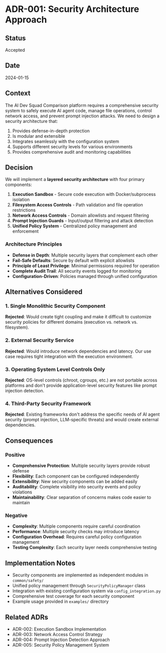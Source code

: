 # ADR-001: Security Architecture Approach

## Status
Accepted

## Date
2024-01-15

## Context

The AI Dev Squad Comparison platform requires a comprehensive security system to safely execute AI agent code, manage file operations, control network access, and prevent prompt injection attacks. We need to design a security architecture that:

1. Provides defense-in-depth protection
2. Is modular and extensible
3. Integrates seamlessly with the configuration system
4. Supports different security levels for various environments
5. Provides comprehensive audit and monitoring capabilities

## Decision

We will implement a **layered security architecture** with four primary components:

1. **Execution Sandbox** - Secure code execution with Docker/subprocess isolation
2. **Filesystem Access Controls** - Path validation and file operation restrictions
3. **Network Access Controls** - Domain allowlists and request filtering
4. **Prompt Injection Guards** - Input/output filtering and attack detection
5. **Unified Policy System** - Centralized policy management and enforcement

### Architecture Principles

- **Defense in Depth**: Multiple security layers that complement each other
- **Fail-Safe Defaults**: Secure by default with explicit allowlists
- **Principle of Least Privilege**: Minimal permissions required for operation
- **Complete Audit Trail**: All security events logged for monitoring
- **Configuration-Driven**: Policies managed through unified configuration

## Alternatives Considered

### 1. Single Monolithic Security Component
**Rejected**: Would create tight coupling and make it difficult to customize security policies for different domains (execution vs. network vs. filesystem).

### 2. External Security Service
**Rejected**: Would introduce network dependencies and latency. Our use case requires tight integration with the execution environment.

### 3. Operating System Level Controls Only
**Rejected**: OS-level controls (chroot, cgroups, etc.) are not portable across platforms and don't provide application-level security features like prompt injection detection.

### 4. Third-Party Security Framework
**Rejected**: Existing frameworks don't address the specific needs of AI agent security (prompt injection, LLM-specific threats) and would create external dependencies.

## Consequences

### Positive
- **Comprehensive Protection**: Multiple security layers provide robust defense
- **Flexibility**: Each component can be configured independently
- **Extensibility**: New security components can be added easily
- **Auditability**: Complete visibility into security events and policy violations
- **Maintainability**: Clear separation of concerns makes code easier to maintain

### Negative
- **Complexity**: Multiple components require careful coordination
- **Performance**: Multiple security checks may introduce latency
- **Configuration Overhead**: Requires careful policy configuration management
- **Testing Complexity**: Each security layer needs comprehensive testing

## Implementation Notes

- Security components are implemented as independent modules in `common/safety/`
- Unified policy management through `SecurityPolicyManager` class
- Integration with existing configuration system via `config_integration.py`
- Comprehensive test coverage for each security component
- Example usage provided in `examples/` directory

## Related ADRs

- ADR-002: Execution Sandbox Implementation
- ADR-003: Network Access Control Strategy
- ADR-004: Prompt Injection Detection Approach
- ADR-005: Security Policy Management System